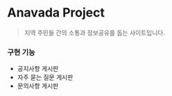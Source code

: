 # Anavada Project

> 지역 주민들 간의 소통과 정보공유를 돕는 사이트입니다.

### 구현 기능

+ 공지사항 게시판
+ 자주 묻는 질문 게시판
+ 문의사항 게시판
